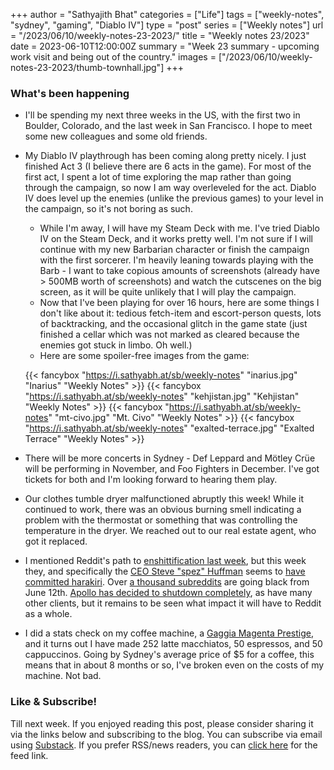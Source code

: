 +++
author = "Sathyajith Bhat"
categories = ["Life"]
tags = ["weekly-notes", "sydney", "gaming", "Diablo IV"]
type = "post"
series = ["Weekly notes"]
url = "/2023/06/10/weekly-notes-23-2023/"
title = "Weekly notes 23/2023"
date = 2023-06-10T12:00:00Z
summary = "Week 23 summary - upcoming work visit and being out of the country."
images = ["/2023/06/10/weekly-notes-23-2023/thumb-townhall.jpg"]
+++

### What's been happening

* I'll be spending my next three weeks in the US, with the first two in Boulder, Colorado, and the last week in San Francisco. I hope to meet some new colleagues and some old friends.
* My Diablo IV playthrough has been coming along pretty nicely. I just finished Act 3 (I believe there are 6 acts in the game). For most of the first act, I spent a lot of time exploring the map rather than going through the campaign, so now I am way overleveled for the act. Diablo IV does level up the enemies (unlike the previous games) to your level in the campaign, so it's not boring as such.
    * While I'm away, I will have my Steam Deck with me. I've tried Diablo IV on the Steam Deck, and it works pretty well. I'm not sure if I will continue with my new Barbarian character or finish the campaign with the first sorcerer. I'm heavily leaning towards playing with the Barb - I want to take copious amounts of screenshots (already have > 500MB worth of screenshots) and watch the cutscenes on the big screen, as it will be quite unlikely that I will play the campaign.
    * Now that I've been playing for over 16 hours, here are some things I don't like about it: tedious fetch-item and escort-person quests, lots of backtracking, and the occasional glitch in the game state (just finished a cellar which was not marked as cleared because the enemies got stuck in limbo. Oh well.)
    * Here are some spoiler-free images from the game:

    
    {{< fancybox "https://i.sathyabh.at/sb/weekly-notes" "inarius.jpg" "Inarius" "Weekly Notes" >}}
    {{< fancybox "https://i.sathyabh.at/sb/weekly-notes" "kehjistan.jpg" "Kehjistan" "Weekly Notes" >}}
    {{< fancybox "https://i.sathyabh.at/sb/weekly-notes" "mt-civo.jpg" "Mt. Civo" "Weekly Notes" >}}
    {{< fancybox "https://i.sathyabh.at/sb/weekly-notes" "exalted-terrace.jpg" "Exalted Terrace" "Weekly Notes" >}}


* There will be more concerts in Sydney - Def Leppard and Mötley Crüe will be performing in November, and Foo Fighters in December. I've got tickets for both and I'm looking forward to hearing them play.
* Our clothes tumble dryer malfunctioned abruptly this week! While it continued to work, there was an obvious burning smell indicating a problem with the thermostat or something that was controlling the temperature in the dryer. We reached out to our real estate agent, who got it replaced.
* I mentioned Reddit's path to [enshittification last week](/2023/06/04/weekly-notes-22-2023/), but this week they, and specifically the [CEO Steve "spez" Huffman](https://techcrunch.com/2023/06/09/reddit-ceo-doubles-down-on-attack-on-apollo-developer-in-drama-filled-ama/) seems to [have committed harakiri](https://www.reddit.com/r/apolloapp/comments/145crtu/spez_is_a_cunt/). Over [a thousand subreddits](https://www.reddit.com/r/ModCoord/wiki/index/) are going black from June 12th. [Apollo has decided to shutdown completely](https://www.reddit.com/r/apolloapp/comments/144f6xm/apollo_will_close_down_on_june_30th_reddits/), as have many other clients, but it remains to be seen what impact it will have to Reddit as a whole. 
* I did a stats check on my coffee machine, a [Gaggia Magenta Prestige](https://www.gaggia.com.au/product/magenta-prestige/), and it turns out I have made 252 latte macchiatos, 50 espressos, and 50 cappuccinos. Going by Sydney's average price of $5 for a coffee, this means that in about 8 months or so, I've broken even on the costs of my machine. Not bad.


### Like & Subscribe!

Till next week. If you enjoyed reading this post, please consider sharing it via the links below and subscribing to the blog. You can subscribe via email using [Substack](https://sathyabhat.substack.com/). If you prefer RSS/news readers, you can [click here](https://sathyabh.at/index.xml) for the feed link.
